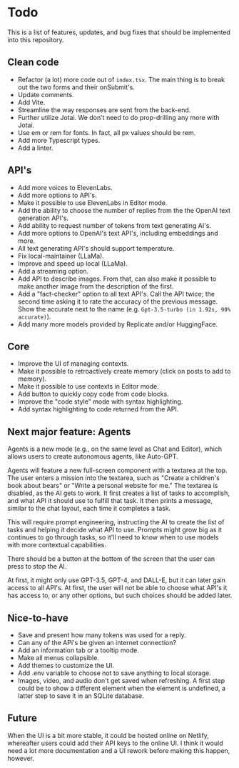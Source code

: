 # Todo

This is a list of features, updates, and bug fixes that should be implemented into this repository.

## Clean code

- Refactor (a lot) more code out of `index.tsx`. The main thing is to break out the two forms and their onSubmit's.
- Update comments.
- Add Vite.
- Streamline the way responses are sent from the back-end.
- Further utilize Jotai. We don't need to do prop-drilling any more with Jotai.
- Use em or rem for fonts. In fact, all px values should be rem.
- Add more Typescript types.
- Add a linter.

## API's

- Add more voices to ElevenLabs.
- Add more options to API's.
- Make it possible to use ElevenLabs in Editor mode.
- Add the ability to choose the number of replies from the the OpenAI text generation API's.
- Add ability to request number of tokens from text generating AI's.
- Add more options to OpenAI's text API's, including embeddings and more.
- All text generating API's should support temperature.
- Fix local-maintainer (LLaMa).
- Improve and speed up local (LLaMa).
- Add a streaming option.
- Add API to describe images. From that, can also make it possible to make another image from the description of the first.
- Add a "fact-checker" option to all text API's. Call the API twice; the second time asking it to rate the accuracy of the previous message. Show the accurate next to the name (e.g. `Gpt-3.5-turbo (in 1.92s, 90% accurate)`).
- Add many more models provided by Replicate and/or HuggingFace.

## Core

- Improve the UI of managing contexts.
- Make it possible to retroactively create memory (click on posts to add to memory).
- Make it possible to use contexts in Editor mode.
- Add button to quickly copy code from code blocks.
- Improve the "code style" mode with syntax highlighting.
- Add syntax highlighting to code returned from the API.

## Next major feature: Agents

Agents is a new mode (e.g., on the same level as Chat and Editor), which allows users to create autonomous agents, like Auto-GPT.

Agents will feature a new full-screen component with a textarea at the top. The user enters a mission into the textarea, such as "Create a children's book about bears" or "Write a personal website for me." The textarea is disabled, as the AI gets to work. It first creates a list of tasks to accomplish, and what API it should use to fulfill that task. It then prints a message, similar to the chat layout, each time it completes a task.

This will require prompt engineering, instructing the AI to create the list of tasks and helping it decide what API to use. Prompts might grow big as it continues to go through tasks, so it'll need to know when to use models with more contextual capabilities.

There should be a button at the bottom of the screen that the user can press to stop the AI.

At first, it might only use GPT-3.5, GPT-4, and DALL-E, but it can later gain access to all API's. At first, the user will not be able to choose what API's it has access to, or any other options, but such choices should be added later.

## Nice-to-have

- Save and present how many tokens was used for a reply.
- Can any of the APi's be given an internet connection?
- Add an information tab or a tooltip mode.
- Make all menus collapsible.
- Add themes to customize the UI.
- Add .env variable to choose not to save anything to local storage.
- Images, video, and audio don't get saved when refreshing. A first step could be to show a different element when the element is undefined, a latter step to save it in an SQLite database.

## Future

When the UI is a bit more stable, it could be hosted online on Netlify, whereafter users could add their API keys to the online UI. I think it would need a lot more documentation and a UI rework before making this happen, however.
